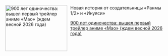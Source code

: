 <!--2025-07-15 11:45:05-->
<div class="yb">
  <div class="rss kino_kino"><a href="https://www.kino-teatr.ru/kino/news/y2025/7-15/38329/" title="900 лет одиночества: вышел первый трейлер аниме «Мао» (ждем весной 2026 года)"><img src="https://www.kino-teatr.ru/news/9/2/38329/poster.jpg" width="196" height="147" align="left" hspace="5" style="margin: 0px 10px 0px 5px" alt="900 лет одиночества: вышел первый трейлер аниме «Мао» (ждем весной 2026 года)"/></a>Новая история от создательницы «Ранмы 1/2» и «Инуяси» <p class="titl"><a href="https://www.kino-teatr.ru/kino/news/y2025/7-15/38329/">900 лет одиночества: вышел первый трейлер аниме «Мао» (ждем весной 2026 года)</a></p></div>
</div>
